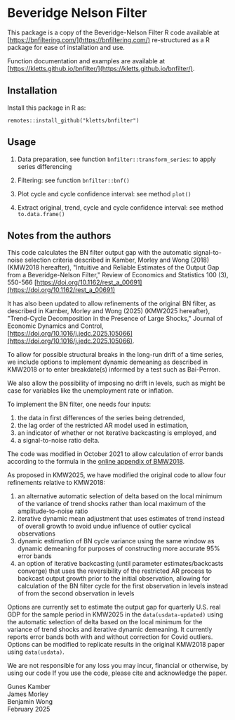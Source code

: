 
# Beveridge Nelson Filter

This package is a copy of the Beveridge-Nelson Filter R code available at [https://bnfiltering.com/](https://bnfiltering.com/) re-structured 
as a R package for ease of installation and use. 

Function documentation and examples are available at [https://kletts.github.io/bnfilter/](https://kletts.github.io/bnfilter/). 

## Installation

Install this package in R as: 

```
remotes::install_github("kletts/bnfilter")
```

## Usage 

1. Data preparation, see function `bnfilter::transform_series`: to apply series differencing

2. Filtering: see function `bnfilter::bnf()` 

3. Plot cycle and cycle confidence interval: see method `plot()`

4. Extract original, trend, cycle and cycle confidence interval: see method `to.data.frame()`

## Notes from the authors 

This code calculates the BN filter output gap with the automatic signal-to-noise selection criteria described in Kamber, Morley and Wong (2018) (KMW2018 hereafter), "Intuitive and Reliable Estimates of the Output Gap from a Beveridge-Nelson Filter," Review of Economics and Statistics 100 (3), 550-566 [https://doi.org/10.1162/rest_a_00691](https://doi.org/10.1162/rest_a_00691)

It has also been updated to allow refinements of the original BN filter, as described in Kamber, Morley and Wong (2025) (KMW2025 hereafter), "Trend-Cycle Decomposition in the Presence of Large Shocks," Journal of Economic Dynamics and Control, [https://doi.org/10.1016/j.jedc.2025.105066](https://doi.org/10.1016/j.jedc.2025.105066).

To allow for possible structural breaks in the long-run drift of a time series, we include options to implement dynamic demeaning as described in KMW2018 or to enter breakdate(s) informed by a test such as Bai-Perron.

We also allow the possibility of imposing no drift in levels, such as might be case for variables like the unemployment rate or inflation.

To implement the BN filter, one needs four inputs: 

1. the data in first differences of the series being detrended, 
2. the lag order of the restricted AR model used in estimation, 
3. an indicator of whether or not iterative backcasting is employed, and 
4. a signal-to-noise ratio delta.

The code was modified in October 2021 to allow calculation of error bands according to the formula in the [online appendix of BMW2018](https://doi.org/10.1162/rest_a_00691).

As proposed in KMW2025, we have modified the original code to allow four refinements relative to KMW2018:

1. an alternative automatic selection of delta based on the local minimum of the variance of trend shocks rather than local maximum of the amplitude-to-noise ratio
2. iterative dynamic mean adjustment that uses estimates of trend instead of overall growth to avoid undue influence of outlier cyclical observations
3. dynamic estimation of BN cycle variance using the same window as dynamic demeaning for purposes of constructing more accurate 95% error bands
4. an option of iterative backcasting (until parameter estimates/backcasts converge) that uses the reversibility of the restricted AR process to backcast output growth prior to the initial observation, allowing for calculation of the BN filter cycle for the first observation in levels instead of from the second observation in levels    

Options are currently set to estimate the output gap for quarterly U.S. real GDP for the sample period in KMW2025 in the `data(usdata-updated)` using the automatic selection of delta based on the local minimum for the variance of trend shocks and iterative dynamic demeaning. It currently reports error bands both with and without correction for Covid outliers. Options can be modified to replicate results in the original KMW2018 paper using `data(usdata)`.

We are not responsible for any loss you may incur, financial or otherwise, by using our code
If you use the code, please cite and acknowledge the paper.

Gunes Kamber<br>
James Morley<br>
Benjamin Wong<br>
February 2025



